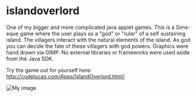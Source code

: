 islandoverlord
==============

One of my bigger and more complicated java applet games. This is a Sims-eque game where the user plays as a "god" or "ruler" of a self sustaining island. The villagers interact with the natural elements of the island. As god you can decide the fate of these villagers with god powers. Graphics were hand drawn via GIMP. No external libraries or frameworks were used aside from the Java SDK.

Try the game out for yourself here:
http://codelucas.com/Apps/IslandOverlord.html/


![My image](http://i1145.photobucket.com/albums/o516/lukepop/da522032.png)
